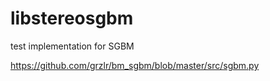 # libstereosgbm
test implementation for SGBM 


https://github.com/grzlr/bm_sgbm/blob/master/src/sgbm.py
